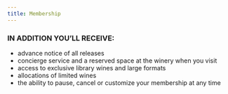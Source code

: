 ```yaml
---
title: Membership
---
```

### IN ADDITION YOU’LL RECEIVE:

* advance notice of all releases
* concierge service and a reserved space at the winery when you visit
* access to exclusive library wines and large formats
* allocations of limited wines
* the ability to pause, cancel or customize your membership at any time